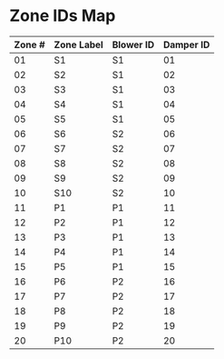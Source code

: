 # Zone IDs Map


Zone # | Zone Label | Blower ID  | Damper ID
------ | ---------- | ---------- | ----------
01     | S1         | S1         | 01        
02     | S2         | S1         | 02        
03     | S3         | S1         | 03        
04     | S4         | S1         | 04        
05     | S5         | S1         | 05        
06     | S6         | S2         | 06        
07     | S7         | S2         | 07        
08     | S8         | S2         | 08        
09     | S9         | S2         | 09        
10     | S10        | S2         | 10        
11     | P1         | P1         | 11        
12     | P2         | P1         | 12        
13     | P3         | P1         | 13        
14     | P4         | P1         | 14        
15     | P5         | P1         | 15        
16     | P6         | P2         | 16        
17     | P7         | P2         | 17        
18     | P8         | P2         | 18        
19     | P9         | P2         | 19        
20     | P10        | P2         | 20        
